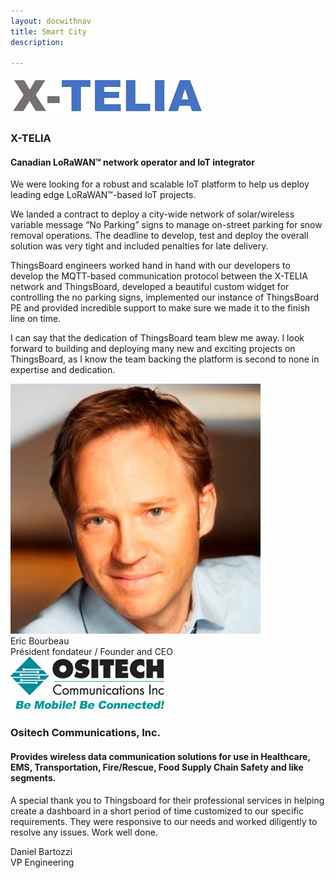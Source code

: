 ```yaml
---
layout: docwithnav
title: Smart City
description: 

---
```


<div class="customer-block">
    <a href="https://x-telia.com/">
        <div class="customer-logo">
            <img width="" src="/images/customers/x-telia.png" alt="X-Telia">
        </div>
    </a>
    <div class="customer-content">
        <h3 id="x-telia">
            X-TELIA 
        </h3>
        <h4>
            Canadian LoRaWAN™ network operator and IoT integrator
        </h4>    
        <p>
        We were looking for a robust and scalable IoT platform to help us deploy leading edge LoRaWAN™-based IoT projects.
        </p> 
        <p>
        We landed a contract to deploy a city-wide network of solar/wireless variable message “No Parking” signs to manage on-street parking for snow removal operations.  The deadline to develop, test and deploy the overall solution was very tight and included penalties for late delivery.
        </p> 
        <p>
        ThingsBoard engineers worked hand in hand with our developers to develop the MQTT-based communication protocol between the X-TELIA network and ThingsBoard, developed a beautiful custom widget for controlling the no parking signs, implemented our instance of ThingsBoard PE and provided incredible support to make sure we made it to the finish line on time.
        </p> 
        <p>
        I can say that the dedication of ThingsBoard team blew me away. I look forward to building and deploying many new and exciting projects on ThingsBoard, as I know the team backing the platform is second to none in expertise and dedication.
        </p>
        <div class="person-logo-container">
            <img class="person-logo" src="/images/customers/x-telia-person.jpg"/>
            <div class="person-title">
                Eric Bourbeau <br/>
                Président fondateur / Founder and CEO
            </div>
        </div>
    </div>
</div>


<div class="customer-block">
    <a href="https://www.ositech.com/">
        <div class="customer-logo">
            <img width="" src="/images/customers/ositech.png" alt="BEI">
        </div>
    </a>
    <div class="customer-content">
        <h3 id="ositech">
            Ositech Communications, Inc.
        </h3>
        <h4>
            Provides wireless data communication solutions for use in Healthcare, EMS, Transportation, Fire/Rescue, Food Supply Chain Safety and like segments.
        </h4>  
        <p>
        A special thank you to Thingsboard for their professional services in helping create a dashboard in a short period of time customized to our specific requirements. They were responsive to our needs and worked diligently to resolve any issues. Work well done. 
        </p> 
        <div class="person-logo-container">
            <div class="person-title">
                Daniel Bartozzi <br/>
                VP Engineering
            </div>
        </div>
    </div>
</div>
